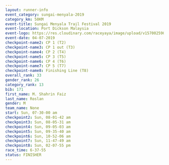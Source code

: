 ```yaml
---
layout: runner-info 
event_category: sungai-menyala-2019 
category_km: 50KM 
event-title: Sungai Menyala Trail Festival 2019 
event-location: Port Dickson Malaysia 
event-logo: https://res.cloudinary.com/raceyaya/image/upload/v1570025907/logo/smft_rwzxh1.jpg 
event-date: 04-07-2019 
checkpoint-name2: CP 1 (T2) 
checkpoint-name3: CP 1 out (T3) 
checkpoint-name4: CP 2 (T4) 
checkpoint-name5: CP 3 (T5) 
checkpoint-name6: CP 4 (T6) 
checkpoint-name7: CP 5 (T7) 
checkpoint-name8: Finishing Line (T8) 
overall_rank: 33
gender_rank: 26
category_rank: 13
bib: 171
first_name: M. Shahrin Faiz
last_name: Roslan
gender: M
team_name: None
start: Sun, 07-30-00 am
checkpoint2: Sun, 08-01-42 am
checkpoint3: Sun, 08-05-31 am
checkpoint4: Sun, 09-05-03 am
checkpoint5: Sun, 09-35-40 am
checkpoint6: Sun, 10-52-06 am
checkpoint7: Sun, 11-47-49 am
checkpoint8: Sun, 02-07-55 pm
race_time: 6-37-55
status: FINISHER
---
```

